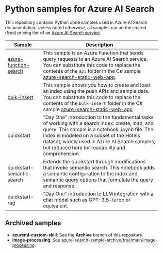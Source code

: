 # Python samples for Azure AI Search

This repository contains Python code samples used in Azure AI Search documentation. Unless noted otherwise, all samples run on the shared (free) pricing tier of an [Azure AI Search service](https://learn.microsoft.com/azure/search/search-create-service-portal).

| Sample | Description |
|--------|-------------|
| [azure-function-search](azure-function-search/readme.md) | This sample is an Azure Function that sends query requests to an Azure AI Search service. You can substitute this code to replace the contents of the `api` folder in the C# sample [azure-search-static-web-app](https://github.com/Azure-Samples/azure-search-static-web-app). |
| [bulk-insert](bulk-insert/readme.md) | This sample shows you how to create and load an index using the push APIs and sample data. You can substitute this code to replace the contents of the `bulk-insert` folder in the C# sample [azure-search-static-web-app](https://github.com/Azure-Samples/azure-search-static-web-app) |
| quickstart | "Day One" introduction to the fundamental tasks of working with a search index: create, load, and query. This sample is a notebook .ipynb file. The index is modeled on a subset of the Hotels dataset, widely used in Azure AI Search samples, but reduced here for readability and comprehension. |
| quickstart-semantic-search | Extends the quickstart through modifications that invoke semantic search. This notebook adds a semantic configuration to the index and semantic query options that formulate the query and response. |
| quickstart-rag | "Day One" introduction to LLM integration with a chat model such as GPT-3.5-turbo or equivalent. |

## Archived samples

+ **azureml-custom-skill**: See the **Archive** branch of this repository.
+ **image-processing**: See [azure-search-sample-archive/tree/main/image-processing](https://github.com/Azure-Samples/azure-search-sample-archive/tree/main/image-processing).
